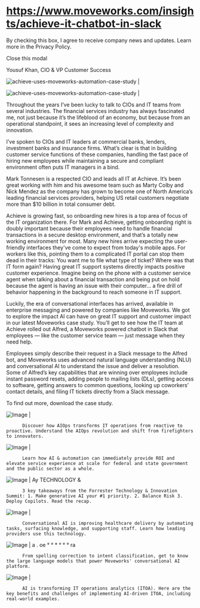 # https://www.moveworks.com/insights/achieve-it-chatbot-in-slack

By checking this box, I agree to receive company news and updates. Learn more in the Privacy Policy.







  Close this modal
  



Yousuf Khan, CIO & VP Customer Success


![achieve-uses-moveworks-automation-case-study | ](https://www.moveworks.com/hubfs/img/blog/freedom-financial-uses-moveworks-automation-case-study.jpg)

![achieve-uses-moveworks-automation-case-study | ](https://www.moveworks.com/hubfs/img/blog/freedom-financial-uses-moveworks-automation-case-study.jpg)

Throughout the years I’ve been lucky to talk to CIOs and IT teams from several industries. The financial services industry has always fascinated me, not just because it’s the lifeblood of an economy, but because from an operational standpoint, it sees an increasing level of complexity and innovation. 

I’ve spoken to CIOs and IT leaders at commercial banks, lenders, investment banks and insurance firms. What’s clear is that in building customer service functions of these companies, handling the fast pace of hiring new employees while maintaining a secure and compliant environment often puts IT managers in a bind. 

Mark Tonnesen is a respected CIO and leads all IT at Achieve. It’s been great working with him and his awesome team such as Marty Colby and Nick Mendez as the company has grown to become one of North America’s leading financial services providers, helping US retail customers negotiate more than $10 billion in total consumer debt. 

Achieve is growing fast, so onboarding new hires is a top area of focus of the IT organization there. For Mark and Achieve, getting onboarding right is doubly important because their employees need to handle financial transactions in a secure desktop environment, and that’s a totally new working environment for most. Many new hires arrive expecting the user-friendly interfaces they've come to expect from today's mobile apps. For workers like this, pointing them to a complicated IT portal can stop them dead in their tracks: You want me to file what type of ticket? Where was that IT form again? Having great IT support systems directly impacts positive customer experience. Imagine being on the phone with a customer service agent when talking about a financial transaction and being put on hold because the agent is having an issue with their computer… a fire drill of behavior happening in the background to reach someone in IT support. 

Luckily, the era of conversational interfaces has arrived, available in enterprise messaging and powered by companies like Moveworks. We got to explore the impact AI can have on great IT support and customer impact in our latest Moveworks case study. You’ll get to see how the IT team at Achieve rolled out Alfred, a Moveworks powered chatbot in Slack that employees — like the customer service team — just message when they need help.

Employees simply describe their request in a Slack message to the Alfred bot, and Moveworks uses advanced natural language understanding (NLU) and conversational AI to understand the issue and deliver a resolution. Some of Alfred’s key capabilities that are winning over employees include instant password resets, adding people to mailing lists (DLs), getting access to software, getting answers to common questions, looking up coworkers’ contact details, and filing IT tickets directly from a Slack message.

To find out more, download the case study.

![Image | ](https://www.moveworks.com/hs-fs/hubfs/AIOps-featured-image.png)


          Discover how AIOps transforms IT operations from reactive to proactive. Understand the AIOps revolution and shift from firefighters to innovators.
        

![Image | ](https://www.moveworks.com/hs-fs/hubfs/Public-Sector-Convo-AI.png)


          Learn how AI & automation can immediately provide ROI and elevate service experience at scale for federal and state government and the public sector as a whole.
        

![Image | Ay TECHNOLOGY &](https://www.moveworks.com/hs-fs/hubfs/Forrester%20T%26I%20%281%29.png)


          3 key takeaways from the Forrester Technology & Innovation Summit: 1. Make generative AI your #1 priority. 2. Balance Risk 3. Deploy Copilots. Read the recap.
        

![Image | ](https://www.moveworks.com/hs-fs/hubfs/healthcare-test.png)


          Conversational AI is improving healthcare delivery by automating tasks, surfacing knowledge, and supporting staff. Learn how leading providers use this technology.
        

![Image | a . oe ° ° * ° ° ° ra](https://www.moveworks.com/hs-fs/hubfs/Moveworks_LLM_Feature.png)


          From spelling correction to intent classification, get to know the large language models that power Moveworks' conversational AI platform.
        

![Image | ](https://www.moveworks.com/hs-fs/hubfs/ITOA_feature.png)


          AI is transforming IT operations analytics (ITOA). Here are the key benefits and challenges of implementing AI-driven ITOA, including real-world examples.
        

